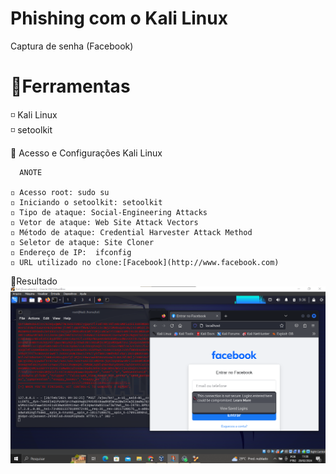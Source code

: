 # Phishing com o Kali Linux
Captura de senha (Facebook)

# 📍Ferramentas
◽ Kali Linux <br>
◽ setoolkit

📍 Acesso e Configurações Kali Linux
```
  ANOTE 

◽ Acesso root: sudo su
◽ Iniciando o setoolkit: setoolkit
◽ Tipo de ataque: Social-Engineering Attacks
◽ Vetor de ataque: Web Site Attack Vectors
◽ Método de ataque: Credential Harvester Attack Method 
◽ Seletor de ataque: Site Cloner
◽ Endereço de IP:  ifconfig
◽ URL utilizado no clone:[Facebook](http://www.facebook.com)
```
📌Resultado <br>
![resultado](https://github.com/Lolisdu/Cibersecurity-Kali/blob/main/conseguindo%20acesso.png)
